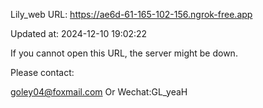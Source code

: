 Lily_web URL: https://ae6d-61-165-102-156.ngrok-free.app

Updated at: 2024-12-10 19:02:22

If you cannot open this URL, the server might be down.

Please contact: 

goley04@foxmail.com Or Wechat:GL_yeaH